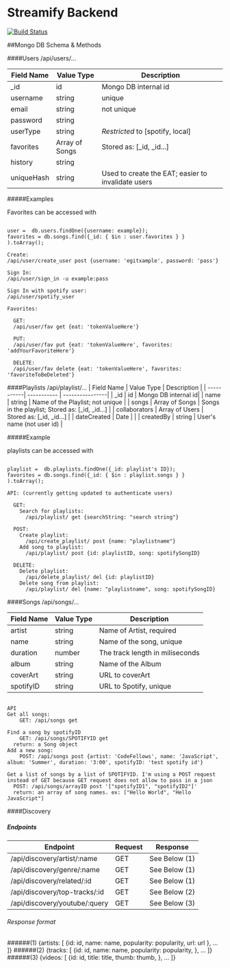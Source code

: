 # Streamify Backend
[![Build Status](https://travis-ci.org/StreamifyTeam/streamify_backend.svg?branch=master)](https://travis-ci.org/StreamifyTeam/streamify_backend)

##Mongo DB Schema & Methods

####Users  /api/users/...


| Field Name | Value Type | Description          |
| -------------| ----------- | ----------- |
| _id          |  id      | Mongo DB internal id|
| username     |  string  |  unique    |
| email        |  string  |  not unique|
| password     |  string  |     |
| userType     |  string  |  _Restricted_ to [spotify, local]|
| favorites    |  Array of Songs  |  Stored as: [_id, _id...] |
| history      |  string  |    |
| uniqueHash   |  string  | Used to create the EAT; easier to invalidate users |

#####Examples

Favorites can be accessed with
```

user =  db.users.findOne({username: example});
favorites = db.songs.find({_id: { $in : user.favorites } } ).toArray();

```


```
Create:
/api/user/create_user post {username: 'egitxample', password: 'pass'}

Sign In:
/api/user/sign_in -u example:pass

Sign In with spotify user:
/api/user/spotify_user  

Favorites:

  GET:
  /api/user/fav get {eat: 'tokenValueHere'}

  PUT:
  /api/user/fav put {eat: 'tokenValueHere', favorites: 'addYourFavoriteHere'}

  DELETE:
  /api/user/fav delete {eat: 'tokenValueHere', favorites: 'favoriteToBeDeleted'}

```

####Playlists /api/playlist/...
| Field Name | Value Type | Description          |
| -----------| ----------- | ----------------|
| _id        |  id    | Mongo DB internal id|
| name       |  string  |  Name of the Playlist; not unique |
| songs      |  Array of Songs |  Songs in the playlist; Stored as: [_id, _id...]  |
| collaborators   |  Array of Users  |  Stored as: [_id, _id...] |
| dateCreated   |  Date  |   |
| createdBy  |  string  |  User's name (not user id) |

#####Example

playlists can be accessed with
```

playlist =  db.playlists.findOne({_id: playlist's ID});
favorites = db.songs.find({_id: { $in : playlist.songs } } ).toArray();

```

```
API: (currently getting updated to authenticate users)

  GET:
    Search for playlists:
      /api/playlist/ get {searchString: "search string"}

  POST:
    Create playlist:
      /api/create_playlist/ post {name: "playlistname"}
    Add song to playlist:
      /api/playlist/ post {id: playlistID, song: spotifySongID}

  DELETE:
    Delete playlist:
      /api/delete_playlist/ del {id: playlistID}
    Delete song from playlist:
      /api/playlist/ del {name: "playlistname", song: spotifySongID}

```

####Songs /api/songs/...

| Field Name | Value Type | Description       |
| -----------| ----------- | ----------------|
| artist     |  string  |  Name of Artist, required|
| name       |  string  |  Name of the song, unique|
| duration   |  number  |  The track length in miliseconds|
| album   |  string  |   Name of the Album|
| coverArt  |  string  |  URL to coverArt |
| spotifyID  |  string  |  URL to Spotify, unique|

```

API
Get all songs:
	GET: /api/songs get

Find a song by spotifyID
	GET: /api/songs/SPOTIFYID get
  return: a Song object
Add a new song:
	POST: /api/songs post {artist: 'CodeFellows', name: 'JavaScript', album: 'Summer', duration: '3:00', spotifyID: 'test spotify id'}

Get a list of songs by a list of SPOTIFYID. I'm using a POST request instead of GET because GET request does not allow to pass in a json
  POST: /api/songs/arrayID post '["spotifyID1", "spotifyID2"]'
  return: an array of song names. ex: ["Hello World", "Hello JavaScript"]
```

####Discovery  
##### Endpoints

| Endpoint                   | Request | Response    |
| ---------------------------| ------- | ------------|
|/api/discovery/artist/:name | GET     | See Below (1)  |
|/api/discovery/genre/:name  | GET     | See Below (1) |
|/api/discovery/related/:id  | GET     | See Below (1)  |
|/api/discovery/top-tracks/:id | GET     | See Below (2)  |
|/api/discovery/youtube/:query | GET     | See Below (3)  |



###### Response format
######(1)
{artists: [
  {id: id,
  name: name,
  popularity: popularity,
  url: url
  }, ...
  ]}
######(2)
{tracks: [
  {id: id,
  name: name,
  popularity: popularity,
  }, ...
  ]}
######(3)
{videos: [
  {id: id,
  title: title,
  thumb: thumb,
  }, ...
  ]}
